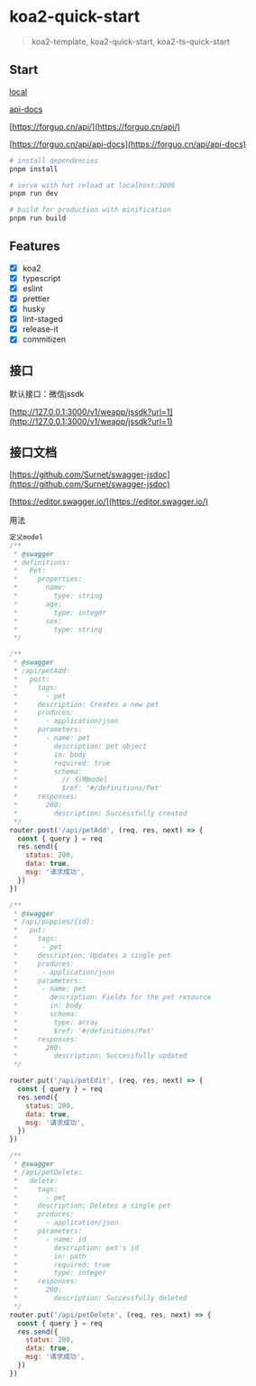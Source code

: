 # koa2-quick-start

> koa2-template, koa2-quick-start, koa2-ts-quick-start

## Start

[local](http://127.0.0.1:3000/)

[api-docs](http://127.0.0.1:3003/api-docs)

[https://forguo.cn/api/](https://forguo.cn/api/)

[https://forguo.cn/api/api-docs](https://forguo.cn/api/api-docs)

```bash
# install dependencies
pnpm install

# serve with hot reload at localhost:3000
pnpm run dev

# build for production with minification
pnpm run build
```

## Features

-   [x] koa2
-   [x] typescript
-   [x] eslint
-   [x] prettier
-   [x] husky
-   [x] lint-staged
-   [x] release-it
-   [x] commitizen

## 接口

默认接口：微信jssdk

[http://127.0.0.1:3000/v1/weapp/jssdk?url=1](http://127.0.0.1:3000/v1/weapp/jssdk?url=1)

## 接口文档

[https://github.com/Surnet/swagger-jsdoc](https://github.com/Surnet/swagger-jsdoc)

[https://editor.swagger.io/](https://editor.swagger.io/)

用法

```js
定义model
/**
 * @swagger
 * definitions:
 *   Pet:
 *     properties:
 *       name:
 *         type: string
 *       age:
 *         type: integer
 *       sex:
 *         type: string
 */

/**
 * @swagger
 * /api/petAdd:
 *   post:
 *     tags:
 *       - pet
 *     description: Creates a new pet
 *     produces:
 *       - application/json
 *     parameters:
 *       - name: pet
 *         description: pet object
 *         in: body
 *         required: true
 *         schema:
 *           // 引用model
 *           $ref: '#/definitions/Pet'
 *     responses:
 *       200:
 *         description: Successfully created
 */
router.post('/api/petAdd', (req, res, next) => {
  const { query } = req
  res.send({
    status: 200,
    data: true,
    msg: '请求成功',
  })
})

/**
 * @swagger
 * /api/puppies/{id}:
 *   put:
 *     tags:
 *      - pet
 *     description: Updates a single pet
 *     produces:
 *      - application/json
 *     parameters:
 *      - name: pet
 *        description: Fields for the pet resource
 *        in: body
 *        schema:
 *         type: array
 *         $ref: '#/definitions/Pet'
 *     responses:
 *       200:
 *         description: Successfully updated
 */

router.put('/api/petEdit', (req, res, next) => {
  const { query } = req
  res.send({
    status: 200,
    data: true,
    msg: '请求成功',
  })
})

/**
 * @swagger
 * /api/petDelete:
 *   delete:
 *     tags:
 *       - pet
 *     description: Deletes a single pet
 *     produces:
 *       - application/json
 *     parameters:
 *       - name: id
 *         description: pet's id
 *         in: path
 *         required: true
 *         type: integer
 *     responses:
 *       200:
 *         description: Successfully deleted
 */
router.put('/api/petDelete', (req, res, next) => {
  const { query } = req
  res.send({
    status: 200,
    data: true,
    msg: '请求成功',
  })
})
```
